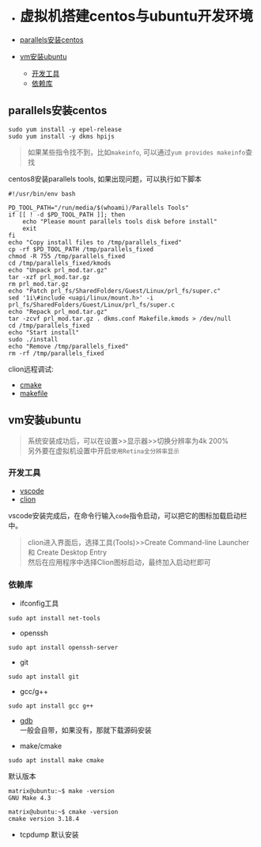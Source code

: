 - # 虚拟机搭建centos与ubuntu开发环境

- [parallels安装centos](#parallels安装centos)
- [vm安装ubuntu](#vm安装ubuntu)
  - [开发工具](#开发工具)
  - [依赖库](#依赖库)


## parallels安装centos

```
sudo yum install -y epel-release
sudo yum install -y dkms hpijs 
```

> 如果某些指令找不到，比如`makeinfo`, 可以通过`yum provides makeinfo`查找

centos8安装parallels tools, 如果出现问题，可以执行如下脚本
```shell
#!/usr/bin/env bash

PD_TOOL_PATH="/run/media/$(whoami)/Parallels Tools"
if [[ ! -d $PD_TOOL_PATH ]]; then
    echo "Please mount parallels tools disk before install"
    exit
fi
echo "Copy install files to /tmp/parallels_fixed"
cp -rf $PD_TOOL_PATH /tmp/parallels_fixed
chmod -R 755 /tmp/parallels_fixed
cd /tmp/parallels_fixed/kmods
echo "Unpack prl_mod.tar.gz"
tar -xzf prl_mod.tar.gz
rm prl_mod.tar.gz
echo "Patch prl_fs/SharedFolders/Guest/Linux/prl_fs/super.c"
sed '1i\#include <uapi/linux/mount.h>' -i prl_fs/SharedFolders/Guest/Linux/prl_fs/super.c
echo "Repack prl_mod.tar.gz"
tar -zcvf prl_mod.tar.gz . dkms.conf Makefile.kmods > /dev/null
cd /tmp/parallels_fixed
echo "Start install"
sudo ./install
echo "Remove /tmp/parallels_fixed"
rm -rf /tmp/parallels_fixed
```

clion远程调试:
- [cmake](https://blog.jetbrains.com/clion/2018/09/initial-remote-dev-support-clion/)  
- [makefile]()  

## vm安装ubuntu

> 系统安装成功后，可以在设置>>显示器>>切换分辨率为4k 200%  
> 另外要在虚拟机设置中开启`使用Retina全分辨率显示`  

### 开发工具
- [vscode](https://code.visualstudio.com/Download)  
- [clion](https://www.jetbrains.com/clion/download/#section=linux)  

vscode安装完成后，在命令行输入`code`指令启动，可以把它的图标加载启动栏中。

> clion进入界面后，选择工具(Tools)>>Create Command-line Launcher 和 Create Desktop Entry     
> 然后在应用程序中选择Clion图标启动，最终加入启动栏即可  

### 依赖库

- ifconfig工具  
```
sudo apt install net-tools
```

- openssh
```
sudo apt install openssh-server
```

- git
```
sudo apt install git
```

- gcc/g++
```
sudo apt install gcc g++ 
```

- [gdb](https://www.sourceware.org/gdb/download/)   
一般会自带，如果没有，那就下载源码安装

- make/cmake
```
sudo apt install make cmake 
```

默认版本
```
matrix@ubuntu:~$ make -version
GNU Make 4.3

matrix@ubuntu:~$ cmake -version
cmake version 3.18.4
```

- tcpdump 
默认安装





